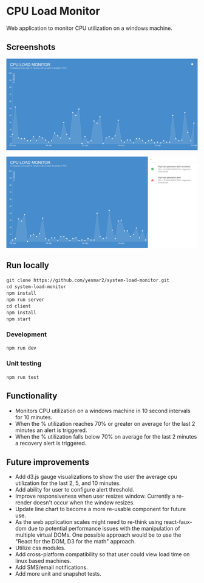 # CPU Load Monitor

Web application to monitor CPU utilization on a windows machine.

## Screenshots

![Screenshot](https://github.com/yesmar2/system-load-monitor/blob/master/client/src/images/CPULoadMonitor.PNG)

![Screenshot](https://github.com/yesmar2/system-load-monitor/blob/master/client/src/images/CPULoadMonitorAlerts.PNG)

## Run locally

`git clone https://github.com/yesmar2/system-load-monitor.git`<br />
`cd system-load-monitor`<br />
`npm install`<br />
`npm run server`<br />
`cd client`<br />
`npm install`<br />
`npm start`<br />

### Development

`npm run dev`

### Unit testing

`npm run test`

## Functionality

*   Monitors CPU utilization on a windows machine in 10 second intervals for 10 minutes.
*   When the % utilization reaches 70% or greater on average for the last 2 minutes an alert is triggered.
*   When the % utilization falls below 70% on average for the last 2 minutes a recovery alert is triggered.

## Future improvements

*   Add d3.js gauge visualizations to show the user the average cpu utilization for the last 2, 5, and 10 minutes.
*   Add ability for user to configure alert threshold.
*   Improve responsiveness when user resizes window. Currently a re-render doesn't occur when the window resizes.
*   Update line chart to become a more re-usable component for future use.
*   As the web application scales might need to re-think using react-faux-dom due to potential performance issues with the manipulation of multiple virtual DOMs. One possible approach would be to use the "React for the DOM, D3 for the math" approach.
*   Utilize css modules.
*   Add cross-platform compatibility so that user could view load time on linux based machines.
*   Add SMS/email notifications.
*   Add more unit and snapshot tests.
